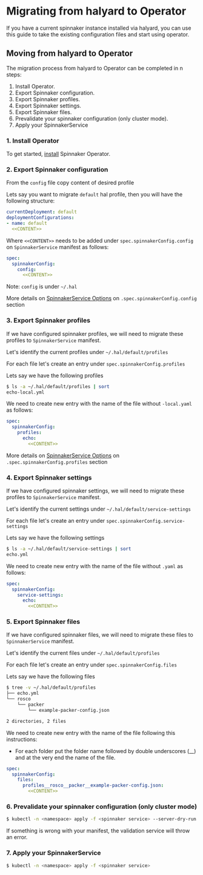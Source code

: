 # Migrating from halyard to Operator

If you have a current spinnaker instance installed via halyard, you can use this guide to take the existing 
configuration files and start using operator.

## Moving from halyard to Operator

The migration process from halyard to Operator can be completed in n steps:

1. Install Operator.
2. Export Spinnaker configuration.
3. Export Spinnaker profiles.
4. Export Spinnaker settings.
5. Export Spinnaker files. 
6. Prevalidate your spinnaker configuration (only cluster mode).
7. Apply your SpinnakerService

### 1. Install Operator

To get started, [install](../README.md) Spinnaker Operator. 

### 2. Export Spinnaker configuration 

From the `config` file copy content of desired profile 

Lets say you want to migrate `default` hal profile, then you will have the following structure:

```yaml
currentDeployment: default
deploymentConfigurations:
- name: default
  <<CONTENT>> 
```

Where `<<CONTENT>>` needs to be added under `spec.spinnakerConfig.config` on `SpinnakerService` manifest as follows:

```yaml
spec:
  spinnakerConfig:
    config:
      <<CONTENT>> 
```

Note: `config` is under `~/.hal`

More details on [SpinnakerService Options](options.md) on `.spec.spinnakerConfig.config` section

### 3. Export Spinnaker profiles

If we have configured spinnaker profiles, we will need to migrate these profiles to `SpinnakerService` manifest.

Let's identify the current profiles under  `~/.hal/default/profiles`

For each file let's create an entry under `spec.spinnakerConfig.profiles`

Lets say we have the following profiles 

```bash
$ ls -a ~/.hal/default/profiles | sort
echo-local.yml
```

We need to create new entry with the name of the file without `-local.yaml` as follows:

```yaml
spec:
  spinnakerConfig:
    profiles:
      echo: 
        <<CONTENT>>
```

More details on [SpinnakerService Options](options.md) on `.spec.spinnakerConfig.profiles` section

### 4. Export Spinnaker settings

If we have configured spinnaker settings, we will need to migrate these profiles to `SpinnakerService` manifest.

Let's identify the current settings under  `~/.hal/default/service-settings`

For each file let's create an entry under `spec.spinnakerConfig.service-settings`

Lets say we have the following settings 

```bash
$ ls -a ~/.hal/default/service-settings | sort
echo.yml
```

We need to create new entry with the name of the file without `.yaml` as follows:

```yaml
spec:
  spinnakerConfig:
    service-settings: 
      echo:
        <<CONTENT>>
```

### 5. Export Spinnaker files

If we have configured spinnaker files, we will need to migrate these files to `SpinnakerService` manifest.

Let's identify the current files under  `~/.hal/default/profiles`

For each file let's create an entry under `spec.spinnakerConfig.files`

Lets say we have the following files 

```bash
$ tree -v ~/.hal/default/profiles
├── echo.yml
└── rosco
    └── packer
        └── example-packer-config.json

2 directories, 2 files
```

We need to create new entry with the name of the file following  this instructions:
 
- For each folder put the folder name followed by double underscores (__) and at the very end the name of the file.

```yaml
spec:
  spinnakerConfig:
    files: 
      profiles__rosco__packer__example-packer-config.json:
        <<CONTENT>>
```

### 6. Prevalidate your spinnaker configuration (only cluster mode)

```bash
$ kubectl -n <namespace> apply -f <spinnaker service> --server-dry-run
```

If something is wrong with your manifest, the validation service will throw an error.

### 7. Apply your SpinnakerService

```bash
$ kubectl -n <namespace> apply -f <spinnaker service>
```
